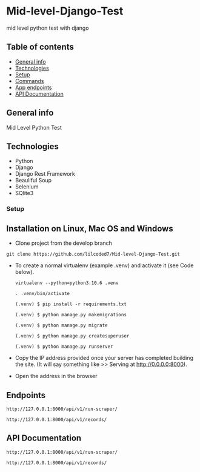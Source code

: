 # Mid-level-Django-Test
mid level python test with django

## Table of contents
* [General info](#general-info)
* [Technologies](#technologies)
* [Setup](#setup)
* [Commands](#commands)
* [App endpoints](#app-endpoints)
* [API Documentation](#api-documentation)

## General info
Mid Level Python Test

## Technologies
* Python
* Django
* Django Rest Framework
* Beauliful Soup
* Selenium
* SQlite3

### Setup
## Installation on Linux, Mac OS and Windows
* Clone project from the develop branch
```
git clone https://github.com/lilcoded7/Mid-level-Django-Test.git
```

* To create a normal virtualenv (example .venv) and activate it (see Code below).

  ```
  virtualenv --python=python3.10.6 .venv
  
  . .venv/bin/activate

  (.venv) $ pip install -r requirements.txt

  (.venv) $ python manage.py makemigrations

  (.venv) $ python manage.py migrate

  (.venv) $ python manage.py createsuperuser 

  (.venv) $ python manage.py runserver
  ```

* Copy the IP address provided once your server has completed building the site. (It will say something like >> Serving at http://0.0.0.0:8000).
* Open the address in the browser

## Endpoints
```
http://127.0.0.1:8000/api/v1/run-scraper/
```
```
http://127.0.0.1:8000/api/v1/records/
```


## API Documentation
```
http://127.0.0.1:8000/api/v1/run-scraper/
```
```
http://127.0.0.1:8000/api/v1/records/
```

